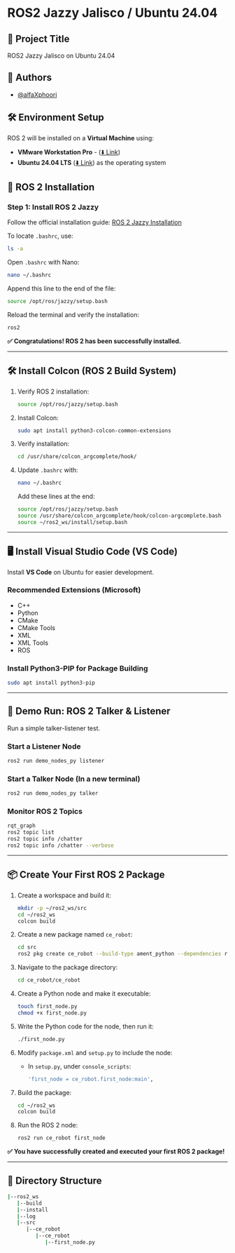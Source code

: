 # **ROS2 Jazzy Jalisco / Ubuntu 24.04**

## **📌 Project Title**

ROS2 Jazzy Jalisco on Ubuntu 24.04

## **👤 Authors**

- [@alfaXphoori](https://www.github.com/alfaXphoori)

## **🛠 Environment Setup**

ROS 2 will be installed on a **Virtual Machine** using:

- **VMware Workstation Pro** - ([⬇️ Link](https://drive.google.com/file/d/1gKyvYCsdpCykjsVM_mE6bgzK_-YUUtp6/view?usp=drive_link))
- **Ubuntu 24.04 LTS** ([⬇️ Link](https://ubuntu.com/download/desktop/thank-you?version=24.04.2&architecture=amd64&lts=true)) as the operating system

## **🚀 ROS 2 Installation**

### **Step 1: Install ROS 2 Jazzy**

Follow the official installation guide:
[ROS 2 Jazzy Installation](https://docs.ros.org/en/jazzy/Installation/Ubuntu-Install-Debs.html)

To locate `.bashrc`, use:

```bash
ls -a
```

Open `.bashrc` with Nano:

```bash
nano ~/.bashrc
```

Append this line to the end of the file:

```bash
source /opt/ros/jazzy/setup.bash
```

Reload the terminal and verify the installation:

```bash
ros2
```

**✅ Congratulations! ROS 2 has been successfully installed.**

---

## **🛠 Install Colcon (ROS 2 Build System)**

1. Verify ROS 2 installation:

   ```bash
   source /opt/ros/jazzy/setup.bash
   ```

2. Install Colcon:

   ```bash
   sudo apt install python3-colcon-common-extensions
   ```

3. Verify installation:

   ```bash
   cd /usr/share/colcon_argcomplete/hook/
   ```

4. Update `.bashrc` with:

   ```bash
   nano ~/.bashrc
   ```

   Add these lines at the end:

   ```bash
   source /opt/ros/jazzy/setup.bash
   source /usr/share/colcon_argcomplete/hook/colcon-argcomplete.bash
   source ~/ros2_ws/install/setup.bash
   ```

---

## **🖥 Install Visual Studio Code (VS Code)**

Install **VS Code** on Ubuntu for easier development.

### **Recommended Extensions (Microsoft)**

- C++
- Python
- CMake
- CMake Tools
- XML
- XML Tools
- ROS

### **Install Python3-PIP for Package Building**

```bash
sudo apt install python3-pip
```

---

## **🎯 Demo Run: ROS 2 Talker & Listener**

Run a simple talker-listener test.

### **Start a Listener Node**

```bash
ros2 run demo_nodes_py listener
```

### **Start a Talker Node** (In a new terminal)

```bash
ros2 run demo_nodes_py talker
```

### **Monitor ROS 2 Topics**

```bash
rqt_graph
ros2 topic list
ros2 topic info /chatter
ros2 topic info /chatter --verbose
```

---

## **📦 Create Your First ROS 2 Package**

1. Create a workspace and build it:

   ```bash
   mkdir -p ~/ros2_ws/src
   cd ~/ros2_ws
   colcon build
   ```

2. Create a new package named `ce_robot`:

   ```bash
   cd src
   ros2 pkg create ce_robot --build-type ament_python --dependencies rclpy
   ```

3. Navigate to the package directory:

   ```bash
   cd ce_robot/ce_robot
   ```

4. Create a Python node and make it executable:

   ```bash
   touch first_node.py
   chmod +x first_node.py
   ```

5. Write the Python code for the node, then run it:

   ```bash
   ./first_node.py
   ```

6. Modify `package.xml` and `setup.py` to include the node:
   - In `setup.py`, under `console_scripts`:

     ```bash
     'first_node = ce_robot.first_node:main',
     ```

7. Build the package:

   ```bash
   cd ~/ros2_ws
   colcon build
   ```

8. Run the ROS 2 node:

   ```bash
   ros2 run ce_robot first_node
   ```

**✅ You have successfully created and executed your first ROS 2 package!**

---

## **📂 Directory Structure**

```bash
|--ros2_ws
   |--build
   |--install
   |--log
   |--src
      |--ce_robot
         |--ce_robot
            |--first_node.py
```
